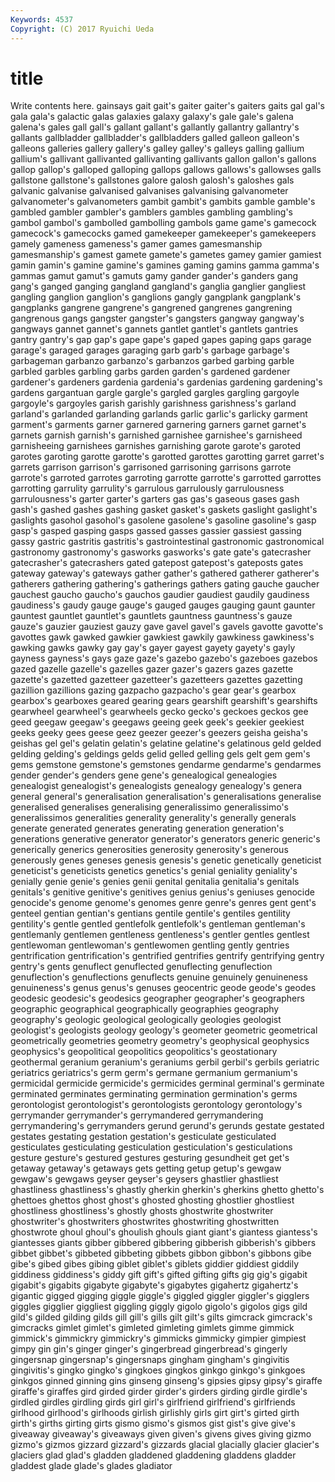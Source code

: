 ```yaml
---
Keywords: 4537 
Copyright: (C) 2017 Ryuichi Ueda
---
```


# title

Write contents here.
 gainsays gait gait's gaiter gaiter's
gaiters gaits gal gal's gala gala's galactic galas galaxies galaxy
galaxy's gale gale's galena galena's gales gall gall's gallant gallant's
gallantly gallantry gallantry's gallants gallbladder gallbladder's gallbladders galled galleon galleon's
galleons galleries gallery gallery's galley galley's galleys galling gallium gallium's
gallivant gallivanted gallivanting gallivants gallon gallon's gallons gallop gallop's galloped
galloping gallops gallows gallows's gallowses galls gallstone gallstone's gallstones galore
galosh galosh's galoshes gals galvanic galvanise galvanised galvanises galvanising galvanometer
galvanometer's galvanometers gambit gambit's gambits gamble gamble's gambled gambler gambler's
gamblers gambles gambling gambling's gambol gambol's gambolled gambolling gambols game
game's gamecock gamecock's gamecocks gamed gamekeeper gamekeeper's gamekeepers gamely gameness
gameness's gamer games gamesmanship gamesmanship's gamest gamete gamete's gametes gamey
gamier gamiest gamin gamin's gamine gamine's gamines gaming gamins gamma
gamma's gammas gamut gamut's gamuts gamy gander gander's ganders gang
gang's ganged ganging gangland gangland's ganglia ganglier gangliest gangling ganglion
ganglion's ganglions gangly gangplank gangplank's gangplanks gangrene gangrene's gangrened gangrenes
gangrening gangrenous gangs gangster gangster's gangsters gangway gangway's gangways gannet
gannet's gannets gantlet gantlet's gantlets gantries gantry gantry's gap gap's
gape gape's gaped gapes gaping gaps garage garage's garaged garages
garaging garb garb's garbage garbage's garbageman garbanzo garbanzo's garbanzos garbed
garbing garble garbled garbles garbling garbs garden garden's gardened gardener
gardener's gardeners gardenia gardenia's gardenias gardening gardening's gardens gargantuan gargle
gargle's gargled gargles gargling gargoyle gargoyle's gargoyles garish garishly garishness
garishness's garland garland's garlanded garlanding garlands garlic garlic's garlicky garment
garment's garments garner garnered garnering garners garnet garnet's garnets garnish
garnish's garnished garnishee garnishee's garnisheed garnisheeing garnishees garnishes garnishing garote
garote's garoted garotes garoting garotte garotte's garotted garottes garotting garret
garret's garrets garrison garrison's garrisoned garrisoning garrisons garrote garrote's garroted
garrotes garroting garrotte garrotte's garrotted garrottes garrotting garrulity garrulity's garrulous
garrulously garrulousness garrulousness's garter garter's garters gas gas's gaseous gases
gash gash's gashed gashes gashing gasket gasket's gaskets gaslight gaslight's
gaslights gasohol gasohol's gasolene gasolene's gasoline gasoline's gasp gasp's gasped
gasping gasps gassed gasses gassier gassiest gassing gassy gastric gastritis
gastritis's gastrointestinal gastronomic gastronomical gastronomy gastronomy's gasworks gasworks's gate gate's
gatecrasher gatecrasher's gatecrashers gated gatepost gatepost's gateposts gates gateway gateway's
gateways gather gather's gathered gatherer gatherer's gatherers gathering gathering's gatherings
gathers gating gauche gaucher gauchest gaucho gaucho's gauchos gaudier gaudiest
gaudily gaudiness gaudiness's gaudy gauge gauge's gauged gauges gauging gaunt
gaunter gauntest gauntlet gauntlet's gauntlets gauntness gauntness's gauze gauze's gauzier
gauziest gauzy gave gavel gavel's gavels gavotte gavotte's gavottes gawk
gawked gawkier gawkiest gawkily gawkiness gawkiness's gawking gawks gawky gay
gay's gayer gayest gayety gayety's gayly gayness gayness's gays gaze
gaze's gazebo gazebo's gazeboes gazebos gazed gazelle gazelle's gazelles gazer
gazer's gazers gazes gazette gazette's gazetted gazetteer gazetteer's gazetteers gazettes
gazetting gazillion gazillions gazing gazpacho gazpacho's gear gear's gearbox gearbox's
gearboxes geared gearing gears gearshift gearshift's gearshifts gearwheel gearwheel's gearwheels
gecko gecko's geckoes geckos gee geed geegaw geegaw's geegaws geeing
geek geek's geekier geekiest geeks geeky gees geese geez geezer
geezer's geezers geisha geisha's geishas gel gel's gelatin gelatin's gelatine
gelatine's gelatinous geld gelded gelding gelding's geldings gelds gelid gelled
gelling gels gelt gem gem's gems gemstone gemstone's gemstones gendarme
gendarme's gendarmes gender gender's genders gene gene's genealogical genealogies genealogist
genealogist's genealogists genealogy genealogy's genera general general's generalisation generalisation's generalisations
generalise generalised generalises generalising generalissimo generalissimo's generalissimos generalities generality generality's
generally generals generate generated generates generating generation generation's generations generative
generator generator's generators generic generic's generically generics generosities generosity generosity's
generous generously genes geneses genesis genesis's genetic genetically geneticist geneticist's
geneticists genetics genetics's genial geniality geniality's genially genie genie's genies
genii genital genitalia genitalia's genitals genitals's genitive genitive's genitives genius
genius's geniuses genocide genocide's genome genome's genomes genre genre's genres
gent gent's genteel gentian gentian's gentians gentile gentile's gentiles gentility
gentility's gentle gentled gentlefolk gentlefolk's gentleman gentleman's gentlemanly gentlemen gentleness
gentleness's gentler gentles gentlest gentlewoman gentlewoman's gentlewomen gentling gently gentries
gentrification gentrification's gentrified gentrifies gentrify gentrifying gentry gentry's gents genuflect
genuflected genuflecting genuflection genuflection's genuflections genuflects genuine genuinely genuineness genuineness's
genus genus's genuses geocentric geode geode's geodes geodesic geodesic's geodesics
geographer geographer's geographers geographic geographical geographically geographies geography geography's geologic
geological geologically geologies geologist geologist's geologists geology geology's geometer geometric
geometrical geometrically geometries geometry geometry's geophysical geophysics geophysics's geopolitical geopolitics
geopolitics's geostationary geothermal geranium geranium's geraniums gerbil gerbil's gerbils geriatric
geriatrics geriatrics's germ germ's germane germanium germanium's germicidal germicide germicide's
germicides germinal germinal's germinate germinated germinates germinating germination germination's germs
gerontologist gerontologist's gerontologists gerontology gerontology's gerrymander gerrymander's gerrymandered gerrymandering gerrymandering's
gerrymanders gerund gerund's gerunds gestate gestated gestates gestating gestation gestation's
gesticulate gesticulated gesticulates gesticulating gesticulation gesticulation's gesticulations gesture gesture's gestured
gestures gesturing gesundheit get get's getaway getaway's getaways gets getting
getup getup's gewgaw gewgaw's gewgaws geyser geyser's geysers ghastlier ghastliest
ghastliness ghastliness's ghastly gherkin gherkin's gherkins ghetto ghetto's ghettoes ghettos
ghost ghost's ghosted ghosting ghostlier ghostliest ghostliness ghostliness's ghostly ghosts
ghostwrite ghostwriter ghostwriter's ghostwriters ghostwrites ghostwriting ghostwritten ghostwrote ghoul ghoul's
ghoulish ghouls giant giant's giantess giantess's giantesses giants gibber gibbered
gibbering gibberish gibberish's gibbers gibbet gibbet's gibbeted gibbeting gibbets gibbon
gibbon's gibbons gibe gibe's gibed gibes gibing giblet giblet's giblets
giddier giddiest giddily giddiness giddiness's giddy gift gift's gifted gifting
gifts gig gig's gigabit gigabit's gigabits gigabyte gigabyte's gigabytes gigahertz
gigahertz's gigantic gigged gigging giggle giggle's giggled giggler giggler's gigglers
giggles gigglier giggliest giggling giggly gigolo gigolo's gigolos gigs gild
gild's gilded gilding gilds gill gill's gills gilt gilt's gilts
gimcrack gimcrack's gimcracks gimlet gimlet's gimleted gimleting gimlets gimme gimmick
gimmick's gimmickry gimmickry's gimmicks gimmicky gimpier gimpiest gimpy gin gin's
ginger ginger's gingerbread gingerbread's gingerly gingersnap gingersnap's gingersnaps gingham gingham's
gingivitis gingivitis's gingko gingko's gingkoes gingkos ginkgo ginkgo's ginkgoes ginkgos
ginned ginning gins ginseng ginseng's gipsies gipsy gipsy's giraffe giraffe's
giraffes gird girded girder girder's girders girding girdle girdle's girdled
girdles girdling girds girl girl's girlfriend girlfriend's girlfriends girlhood girlhood's
girlhoods girlish girlishly girls girt girt's girted girth girth's girths
girting girts gismo gismo's gismos gist gist's give give's giveaway
giveaway's giveaways given given's givens gives giving gizmo gizmo's gizmos
gizzard gizzard's gizzards glacial glacially glacier glacier's glaciers glad glad's
gladden gladdened gladdening gladdens gladder gladdest glade glade's glades gladiator
